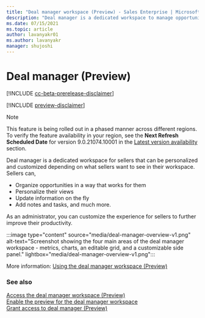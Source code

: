 ```yaml
---
title: "Deal manager workspace (Preview) - Sales Enterprise | MicrosoftDocs"
description: "Deal manager is a dedicated workspace to manage opportunities better. You can personalize and customize the workspace for your needs."
ms.date: 07/15/2021
ms.topic: article
author: lavanyakr01
ms.author: lavanyakr
manager: shujoshi
---
```


# Deal manager (Preview)

[!INCLUDE [cc-beta-prerelease-disclaimer](../includes/cc-beta-prerelease-disclaimer.md)]

[!INCLUDE [preview-disclaimer](../includes/preview-disclaimer.md)]

> [!NOTE]
> This feature is being rolled out in a phased manner across different regions. To verify the feature availability in your region, see the **Next Refresh Scheduled Date** for version 9.0.21074.10001 in the [Latest version availability](../released-versions/dynamics365sales) section. 

Deal manager is a dedicated workspace for sellers that can be personalized and customized depending on what sellers want to see in their workspace. Sellers can,

- Organize opportunities in a way that works for them
- Personalize their views
- Update information on the fly
- Add notes and tasks, and much more. 

As an administrator, you can customize the experience for sellers to further improve their productivity.  

:::image type="content" source="media/deal-manager-overview-v1.png" alt-text="Screenshot showing the four main areas of the deal manager workspace - metrics, charts, an editable grid, and a customizable side panel." lightbox="media/deal-manager-overview-v1.png":::

More information: [Using the deal manager workspace (Preview)](deal-manager-seller-overview.md)

### See also

[Access the deal manager workspace (Preview)](access-deal-manager.md)  
[Enable the preview for the deal manager workspace](enable-deal-manager-preview.md)  
[Grant access to deal manager (Preview)](grant-access-deal-manager.md)